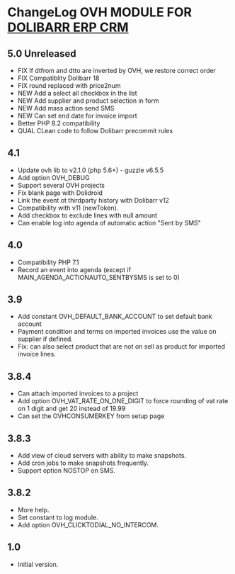 # ChangeLog OVH MODULE FOR <a href="https://www.dolibarr.org">DOLIBARR ERP CRM</a>


## 5.0 Unreleased

* FIX If dtfrom and dtto are inverted by OVH, we restore correct order
* FIX Compatiblity Dolibarr 18
* FIX round replaced with price2num
* NEW Add a select all checkbox in the list
* NEW Add supplier and product selection in form
* NEW Add mass action send SMS
* NEW Can set end date for invoice import
* Better PHP 8.2 compatibility
* QUAL CLean code to follow Dolibarr precommit rules

## 4.1

* Update ovh lib to v2.1.0 (php 5.6+) - guzzle v6.5.5
* Add option OVH_DEBUG
* Support several OVH projects
* Fix blank page with Dolidroid
* Link the event ot thirdparty history with Dolibarr v12 
* Compatibility with v11 (newToken).
* Add checkbox to exclude lines with null amount
* Can enable log into agenda of automatic action "Sent by SMS"

## 4.0

* Compatibility PHP 7.1
* Record an event into agenda (except if MAIN_AGENDA_ACTIONAUTO_SENTBYSMS is set to 0)

## 3.9

* Add constant OVH_DEFAULT_BANK_ACCOUNT to set default bank account
* Payment condition and terms on imported invoices use the value on supplier if defined.
* Fix: can also select product that are not on sell as product for imported invoice lines.

## 3.8.4

* Can attach imported invoices to a project
* Add option OVH_VAT_RATE_ON_ONE_DIGIT to force rounding of vat rate on 1 digit and get 20 instead of 19.99
* Can set the OVHCONSUMERKEY from setup page

## 3.8.3

* Add view of cloud servers with ability to make snapshots.
* Add cron jobs to make snapshots frequently.
* Support option NOSTOP on SMS.

## 3.8.2

* More help.
* Set constant to log module.
* Add option OVH_CLICKTODIAL_NO_INTERCOM.

## 1.0

* Initial version.
